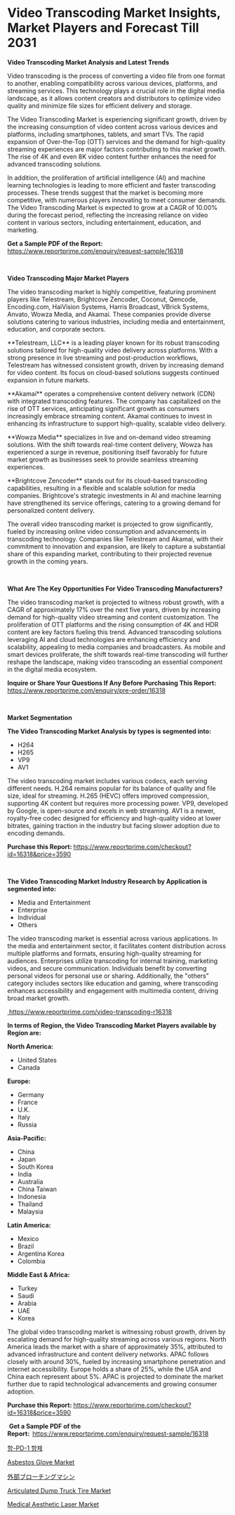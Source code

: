 <p><h1>Video Transcoding Market Insights, Market Players and Forecast Till 2031</h1></p><p><strong>Video Transcoding Market Analysis and Latest Trends</strong></p>
<p><p>Video transcoding is the process of converting a video file from one format to another, enabling compatibility across various devices, platforms, and streaming services. This technology plays a crucial role in the digital media landscape, as it allows content creators and distributors to optimize video quality and minimize file sizes for efficient delivery and storage.</p><p>The Video Transcoding Market is experiencing significant growth, driven by the increasing consumption of video content across various devices and platforms, including smartphones, tablets, and smart TVs. The rapid expansion of Over-the-Top (OTT) services and the demand for high-quality streaming experiences are major factors contributing to this market growth. The rise of 4K and even 8K video content further enhances the need for advanced transcoding solutions.</p><p>In addition, the proliferation of artificial intelligence (AI) and machine learning technologies is leading to more efficient and faster transcoding processes. These trends suggest that the market is becoming more competitive, with numerous players innovating to meet consumer demands. The Video Transcoding Market is expected to grow at a CAGR of 10.00% during the forecast period, reflecting the increasing reliance on video content in various sectors, including entertainment, education, and marketing.</p></p>
<p><strong>Get a Sample PDF of the Report:&nbsp;</strong> <a href="https://www.reportprime.com/enquiry/request-sample/16318">https://www.reportprime.com/enquiry/request-sample/16318</a></p>
<p>&nbsp;</p>
<p><strong>Video Transcoding Major Market Players</strong></p>
<p><p>The video transcoding market is highly competitive, featuring prominent players like Telestream, Brightcove Zencoder, Coconut, Qencode, Encoding.com, HaiVision Systems, Harris Broadcast, VBrick Systems, Anvato, Wowza Media, and Akamai. These companies provide diverse solutions catering to various industries, including media and entertainment, education, and corporate sectors.</p><p>**Telestream, LLC** is a leading player known for its robust transcoding solutions tailored for high-quality video delivery across platforms. With a strong presence in live streaming and post-production workflows, Telestream has witnessed consistent growth, driven by increasing demand for video content. Its focus on cloud-based solutions suggests continued expansion in future markets.</p><p>**Akamai** operates a comprehensive content delivery network (CDN) with integrated transcoding features. The company has capitalized on the rise of OTT services, anticipating significant growth as consumers increasingly embrace streaming content. Akamai continues to invest in enhancing its infrastructure to support high-quality, scalable video delivery.</p><p>**Wowza Media** specializes in live and on-demand video streaming solutions. With the shift towards real-time content delivery, Wowza has experienced a surge in revenue, positioning itself favorably for future market growth as businesses seek to provide seamless streaming experiences.</p><p>**Brightcove Zencoder** stands out for its cloud-based transcoding capabilities, resulting in a flexible and scalable solution for media companies. Brightcove's strategic investments in AI and machine learning have strengthened its service offerings, catering to a growing demand for personalized content delivery.</p><p>The overall video transcoding market is projected to grow significantly, fueled by increasing online video consumption and advancements in transcoding technology. Companies like Telestream and Akamai, with their commitment to innovation and expansion, are likely to capture a substantial share of this expanding market, contributing to their projected revenue growth in the coming years.</p></p>
<p>&nbsp;</p>
<p><strong>What Are The Key Opportunities For Video Transcoding Manufacturers?</strong></p>
<p><p>The video transcoding market is projected to witness robust growth, with a CAGR of approximately 17% over the next five years, driven by increasing demand for high-quality video streaming and content customization. The proliferation of OTT platforms and the rising consumption of 4K and HDR content are key factors fueling this trend. Advanced transcoding solutions leveraging AI and cloud technologies are enhancing efficiency and scalability, appealing to media companies and broadcasters. As mobile and smart devices proliferate, the shift towards real-time transcoding will further reshape the landscape, making video transcoding an essential component in the digital media ecosystem.</p></p>
<p><strong>Inquire or Share Your Questions If Any Before Purchasing This Report:</strong> <a href="https://www.reportprime.com/enquiry/pre-order/16318">https://www.reportprime.com/enquiry/pre-order/16318</a></p>
<p>&nbsp;</p>
<p><strong>Market Segmentation</strong></p>
<p><strong>The Video Transcoding Market Analysis by types is segmented into:</strong></p>
<p><ul><li>H264</li><li>H265</li><li>VP9</li><li>AV1</li></ul></p>
<p><p>The video transcoding market includes various codecs, each serving different needs. H.264 remains popular for its balance of quality and file size, ideal for streaming. H.265 (HEVC) offers improved compression, supporting 4K content but requires more processing power. VP9, developed by Google, is open-source and excels in web streaming. AV1 is a newer, royalty-free codec designed for efficiency and high-quality video at lower bitrates, gaining traction in the industry but facing slower adoption due to encoding demands.</p></p>
<p><strong>Purchase this Report:&nbsp;</strong><a href="https://www.reportprime.com/checkout?id=16318&price=3590">https://www.reportprime.com/checkout?id=16318&price=3590</a></p>
<p>&nbsp;</p>
<p><strong>The Video Transcoding Market Industry Research by Application is segmented into:</strong></p>
<p><ul><li>Media and Entertainment</li><li>Enterprise</li><li>Individual</li><li>Others</li></ul></p>
<p><p>The video transcoding market is essential across various applications. In the media and entertainment sector, it facilitates content distribution across multiple platforms and formats, ensuring high-quality streaming for audiences. Enterprises utilize transcoding for internal training, marketing videos, and secure communication. Individuals benefit by converting personal videos for personal use or sharing. Additionally, the "others" category includes sectors like education and gaming, where transcoding enhances accessibility and engagement with multimedia content, driving broad market growth.</p></p>
<p><a href="https://www.reportprime.com/video-transcoding-r16318">&nbsp;https://www.reportprime.com/video-transcoding-r16318</a></p>
<p><strong>In terms of Region, the Video Transcoding Market Players available by Region are:</strong></p>
<p>
    <p> <strong> North America: </strong>
        <ul>
            <li>United States</li>
            <li>Canada</li>
        </ul>
        </p> 
    <p> <strong> Europe: </strong>
        <ul>
            <li>Germany</li>
            <li>France</li>
            <li>U.K.</li>
            <li>Italy</li>
            <li>Russia</li>
        </ul>
        </p> 
    <p> <strong> Asia-Pacific: </strong>
        <ul>
            <li>China</li>
            <li>Japan</li>
            <li>South Korea</li>
            <li>India</li>
            <li>Australia</li>
            <li>China Taiwan</li>
            <li>Indonesia</li>
            <li>Thailand</li>
            <li>Malaysia</li>
        </ul>
        </p> 
    <p> <strong> Latin America: </strong>
        <ul>
            <li>Mexico</li>
            <li>Brazil</li>
            <li>Argentina Korea</li>
            <li>Colombia</li>
        </ul>
        </p> 
    <p> <strong> Middle East & Africa: </strong>
        <ul>
            <li>Turkey</li>
            <li>Saudi</li>
            <li>Arabia</li>
            <li>UAE</li>
            <li>Korea</li>
        </ul>
    </p>
    </p>
<p><p>The global video transcoding market is witnessing robust growth, driven by escalating demand for high-quality streaming across various regions. North America leads the market with a share of approximately 35%, attributed to advanced infrastructure and content delivery networks. APAC follows closely with around 30%, fueled by increasing smartphone penetration and internet accessibility. Europe holds a share of 25%, while the USA and China each represent about 5%. APAC is projected to dominate the market further due to rapid technological advancements and growing consumer adoption.</p></p>
<p><strong>Purchase this Report: </strong><a href="https://www.reportprime.com/checkout?id=16318&price=3590">https://www.reportprime.com/checkout?id=16318&price=3590</a></p>
<p>&nbsp;<strong>Get a Sample PDF of the Report:&nbsp;&nbsp;</strong><a href="https://www.reportprime.com/enquiry/request-sample/16318">https://www.reportprime.com/enquiry/request-sample/16318</a></p>
<p><strong></strong></p>
<p><p><a href="https://medium.com/@nikki.bettison/%EC%95%88%ED%8B%B0-pd-1-%ED%95%AD%EC%B2%B4-%EC%8B%9C%EC%9E%A5-%EC%A0%90%EC%9C%A0%EC%9C%A8-%EA%B7%9C%EB%AA%A8-%EB%8F%99%ED%96%A5-%EC%82%B0%EC%97%85-%EB%B6%84%EC%84%9D-%EB%B3%B4%EA%B3%A0%EC%84%9C-%EC%9D%91%EC%9A%A9-%EB%B6%84%EC%95%BC%EB%B3%84-ihc-p-icc-if-wb-%EC%9C%A0%EC%84%B8%ED%8F%AC-%EB%B6%84%EC%84%9D-elisa-%EC%9C%A0%ED%98%95%EB%B3%84-%EB%8B%A8%ED%81%B4%EB%A1%A0-%EB%8B%A4%ED%81%B4%EB%A1%A0-%EB%B0%8F-f4aec72fcacd">항-PD-1 항체</a></p><p><a href="https://medium.com/@borisfisher1942/in-the-asbestos-glove-market-the-main-focus-is-on-keeping-costs-low-and-getting-the-most-out-of-d47cacd99f8c">Asbestos Glove Market</a></p><p><a href="https://medium.com/@harper17bmoles/external-broaching-machines-market-%E3%81%AE%E3%82%B0%E3%83%AD%E3%83%BC%E3%83%90%E3%83%AB%E5%B8%82%E5%A0%B4%E6%A6%82%E8%A6%81%E3%81%AF-%E4%B8%96%E7%95%8C%E3%81%8A%E3%82%88%E3%81%B3%E4%B8%BB%E8%A6%81%E5%B8%82%E5%A0%B4%E3%81%AB%E3%81%8A%E3%81%91%E3%82%8B%E6%A5%AD%E7%95%8C%E3%81%AB%E5%BD%B1%E9%9F%BF%E3%82%92%E4%B8%8E%E3%81%88%E3%82%8B%E4%B8%BB%E8%A6%81%E3%81%AA%E3%83%88%E3%83%AC%E3%83%B3%E3%83%89%E3%81%AB%E3%81%A4%E3%81%84%E3%81%A6-%E7%8B%AC%E8%87%AA%E3%81%AE%E8%A6%96%E7%82%B9%E3%82%92%E6%8F%90%E4%BE%9B%E3%81%97%E3%81%BE%E3%81%99-8c2dcef07c34">外部ブローチングマシン</a></p><p><a href="https://issuu.com/reportprime-2/docs/articulated-dump-truck-tire-market-_75ad0e8156247b">Articulated Dump Truck Tire Market</a></p><p><a href="https://www.linkedin.com/pulse/what-innovations-shaping-medical-aesthetic-laser-market-application-hmcmc?trackingId=7ehmIHJhR6ymltBmEZR7wA%3D%3D">Medical Aesthetic Laser Market</a></p></p>